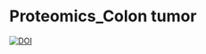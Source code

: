 # Proteomics_Colon tumor

[![DOI](https://zenodo.org/badge/321494276.svg)](https://zenodo.org/badge/latestdoi/321494276)


